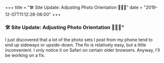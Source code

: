 +++
title = "🛠  Site Update: Adjusting Photo Orientation 👨🏻‍💻"
date = "2019-12-07T11:12:28-06:00"
+++
### 🛠  Site Update: Adjusting Photo Orientation 👨🏻‍💻"

I just discovered that a lot of the photo sets I post from my phone tend to end up sideways or upside-down. The fix is relatively easy, but a little inconvenient. I only notice it on Safari on certain older browsers. Anyway, I'll be working on a fix.